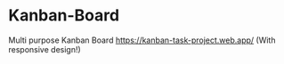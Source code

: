 # Kanban-Board
Multi purpose Kanban Board
https://kanban-task-project.web.app/
(With responsive design!)
